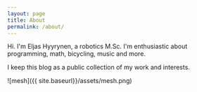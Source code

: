 ```yaml
---
layout: page
title: About
permalink: /about/
---
```


Hi. I'm Eljas Hyyrynen, a robotics M.Sc. I'm enthusiastic about programming, math, bicycling, music and more.

I keep this blog as a public collection of my work and interests.

![mesh]({{ site.baseurl}}/assets/mesh.png)